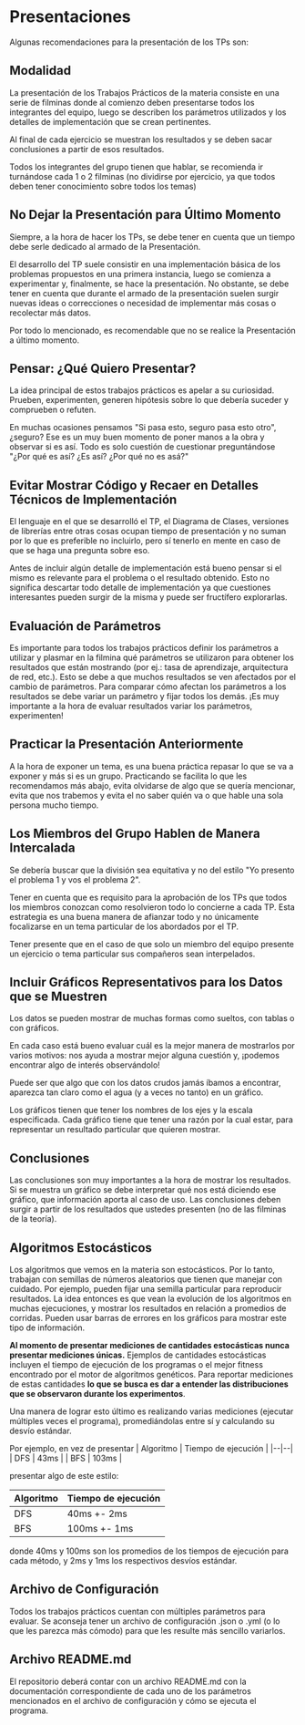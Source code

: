 # Presentaciones

Algunas recomendaciones para la presentación de los TPs son:

## Modalidad

La presentación de los Trabajos Prácticos de la materia consiste en una serie de filminas donde al comienzo deben presentarse todos los integrantes del equipo, luego se describen los parámetros utilizados y los detalles de implementación que se crean pertinentes. 

Al final de cada ejercicio se muestran los resultados y se deben sacar conclusiones a partir de esos resultados. 

Todos los integrantes del grupo tienen que hablar, se recomienda ir turnándose cada 1 o 2 filminas (no dividirse por ejercicio, ya que todos deben tener conocimiento sobre todos los temas) 

## No Dejar la Presentación para Último Momento

Siempre, a la hora de hacer los TPs, se debe tener en cuenta que un tiempo debe serle dedicado al armado de la Presentación.

El desarrollo del TP suele consistir en una implementación básica de los problemas propuestos en una primera instancia, luego se comienza a experimentar y, finalmente, se hace la presentación. No obstante, se debe tener en cuenta que durante el armado de la presentación suelen surgir nuevas ideas o correcciones o necesidad de implementar más cosas o recolectar más datos.

Por todo lo mencionado, es recomendable que no se realice la Presentación a último momento.

## Pensar: ¿Qué Quiero Presentar?

La idea principal de estos trabajos prácticos es apelar a su curiosidad. Prueben, experimenten, generen hipótesis sobre lo que debería suceder y comprueben o refuten.

En muchas ocasiones pensamos "Si pasa esto, seguro pasa esto otro", ¿seguro? Ese es un muy buen momento de poner manos a la obra y observar si es así. Todo es solo cuestión de cuestionar preguntándose "¿Por qué es así? ¿Es así? ¿Por qué no es asá?"

## Evitar Mostrar Código y Recaer en Detalles Técnicos de Implementación

El lenguaje en el que se desarrolló el TP, el Diagrama de Clases, versiones de librerías entre otras cosas ocupan tiempo de presentación y no suman por lo que es preferible no incluirlo, pero sí tenerlo en mente en caso de que se haga una pregunta sobre eso.

Antes de incluir algún detalle de implementación está bueno pensar si el mismo es relevante para el problema o el resultado obtenido. Esto no significa descartar todo detalle de implementación ya que cuestiones interesantes pueden surgir de la misma y puede ser fructífero explorarlas.

## Evaluación de Parámetros

Es importante para todos los trabajos prácticos definir los parámetros a utilizar y plasmar en la filmina qué parámetros se utilizaron para obtener los resultados que están mostrando (por ej.: tasa de aprendizaje, arquitectura de red, etc.). Esto se debe a que muchos resultados se ven afectados por el cambio de parámetros. Para comparar cómo afectan los parámetros a los resultados se debe variar un parámetro y fijar todos los demás. ¡Es muy importante a la hora de evaluar resultados variar los parámetros, experimenten! 

## Practicar la Presentación Anteriormente

A la hora de exponer un tema, es una buena práctica repasar lo que se va a exponer y más si es un grupo. Practicando se facilita lo que les recomendamos más abajo, evita olvidarse de algo que se quería mencionar, evita que nos trabemos y evita el no saber quién va o que hable una sola persona mucho tiempo.

## Los Miembros del Grupo Hablen de Manera Intercalada

Se debería buscar que la división sea equitativa y no del estilo "Yo presento el problema 1 y vos el problema 2".

Tener en cuenta que es requisito para la aprobación de los TPs que todos los miembros conozcan como resolvieron todo lo concierne a cada TP. Esta estrategia es una buena manera de afianzar todo y no únicamente focalizarse en un tema particular de los abordados por el TP.

Tener presente que en el caso de que solo un miembro del equipo presente un ejercicio o tema particular sus compañeros sean interpelados.

## Incluir Gráficos Representativos para los Datos que se Muestren

Los datos se pueden mostrar de muchas formas como sueltos, con tablas o con gráficos.

En cada caso está bueno evaluar cuál es la mejor manera de mostrarlos por varios motivos: nos ayuda a mostrar mejor alguna cuestión y, ¡podemos encontrar algo de interés observándolo! 

Puede ser que algo que con los datos crudos jamás íbamos a encontrar, aparezca tan claro como el agua (y a veces no tanto) en un gráfico. 

Los gráficos tienen que tener los nombres de los ejes y la escala especificada. Cada gráfico tiene que tener una razón por la cual estar, para representar un resultado particular que quieren mostrar.


## Conclusiones 

Las conclusiones son muy importantes a la hora de mostrar los resultados. Si se muestra un gráfico se debe interpretar qué nos está diciendo ese gráfico, que información aporta al caso de uso. Las conclusiones deben surgir a partir de los resultados que ustedes presenten (no de las filminas de la teoría).

## Algoritmos Estocásticos 

Los algoritmos que vemos en la materia son estocásticos. Por lo tanto, trabajan con semillas de números aleatorios que tienen que manejar con cuidado.  Por ejemplo, pueden fijar una semilla particular para reproducir resultados. La idea entonces es que vean la evolución de los algoritmos en muchas ejecuciones, y mostrar los resultados en relación a promedios de corridas.  Pueden usar barras de errores en los gráficos para mostrar este tipo de información.

**Al momento de presentar mediciones de cantidades estocásticas nunca presentar mediciones únicas.** Ejemplos de cantidades estocásticas incluyen el tiempo de ejecución de los programas o el mejor fitness encontrado por el motor de algoritmos genéticos. Para reportar mediciones de estas cantidades **lo que se busca es dar a entender las distribuciones que se observaron durante los experimentos**. 

Una manera de lograr esto último es realizando varias mediciones (ejecutar múltiples veces el programa), promediándolas entre sí y calculando su desvío estándar. 

Por ejemplo, en vez de presentar
| Algoritmo | Tiempo de ejecución |
|--|--|
| DFS | 43ms |
| BFS | 103ms |

presentar algo de este estilo:

| Algoritmo | Tiempo de ejecución |
|--|--|
| DFS | 40ms +- 2ms |
| BFS | 100ms +- 1ms |

donde 40ms y 100ms son los promedios de los tiempos de ejecución para cada método, y 2ms y 1ms los respectivos desvíos estándar.

## Archivo de Configuración 

Todos los trabajos prácticos cuentan con múltiples parámetros para evaluar. Se aconseja tener un archivo de configuración .json o .yml (o lo que les parezca más cómodo) para que les resulte más sencillo variarlos. 

## Archivo README.md

El repositorio deberá contar con un archivo README.md con la documentación correspondiente de cada uno de los parámetros mencionados en el archivo de configuración y cómo se ejecuta el programa.

